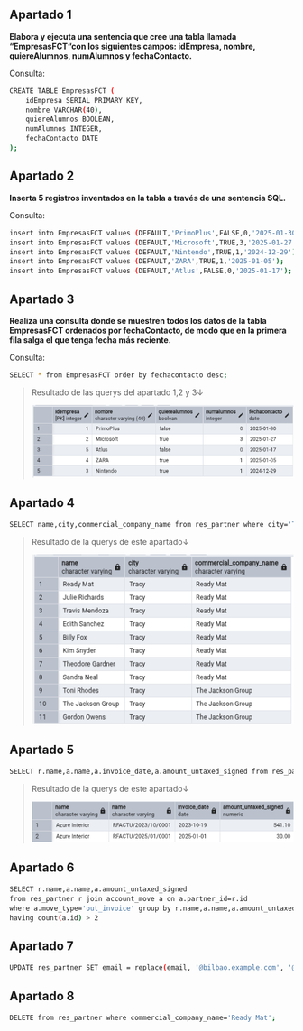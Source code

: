 ## Apartado 1 


**Elabora y ejecuta una sentencia que cree una tabla llamada “EmpresasFCT“con los siguientes campos: idEmpresa, nombre, quiereAlumnos, numAlumnos y fechaContacto.**

Consulta:

```bash
CREATE TABLE EmpresasFCT (
    idEmpresa SERIAL PRIMARY KEY,
    nombre VARCHAR(40),
    quiereAlumnos BOOLEAN,
    numAlumnos INTEGER,
    fechaContacto DATE
);
```

## Apartado 2 

**Inserta 5 registros inventados en la tabla a través de una sentencia SQL.**

Consulta:

```bash
insert into EmpresasFCT values (DEFAULT,'PrimoPlus',FALSE,0,'2025-01-30');
insert into EmpresasFCT values (DEFAULT,'Microsoft',TRUE,3,'2025-01-27');
insert into EmpresasFCT values (DEFAULT,'Nintendo',TRUE,1,'2024-12-29');
insert into EmpresasFCT values (DEFAULT,'ZARA',TRUE,1,'2025-01-05');
insert into EmpresasFCT values (DEFAULT,'Atlus',FALSE,0,'2025-01-17');
```

## Apartado 3

**Realiza una consulta donde se muestren todos los datos de la tabla EmpresasFCT ordenados por fechaContacto, de modo que en la primera fila salga el que tenga fecha más reciente.**

Consulta:

```bash
SELECT * from EmpresasFCT order by fechacontacto desc;
```

> Resultado de las querys del apartado 1,2 y 3↓
>
> ![Apartado 1_2_3](/img/apartado3.png)

## Apartado 4 

```bash
SELECT name,city,commercial_company_name from res_partner where city='Tracy' order by commercial_company_name asc;
```

> Resultado de la querys de este apartado↓
>
> ![Apartado 4](/img/apartado4.png)

## Apartado 5

```bash
SELECT r.name,a.name,a.invoice_date,a.amount_untaxed_signed from res_partner r left join account_move a on a.partner_id=r.id where a.move_type='in_refund' order by a.invoice_date desc;
```

> Resultado de la querys de este apartado↓
>
> ![Apartado 5](/img/apartado5.png)

## Apartado 6 

```bash
SELECT r.name,a.name,a.amount_untaxed_signed
from res_partner r join account_move a on a.partner_id=r.id 
where a.move_type='out_invoice' group by r.name,a.name,a.amount_untaxed_signed 
having count(a.id) > 2
```

## Apartado 7

```bash
UPDATE res_partner SET email = replace(email, '@bilbao.example.com', '@bilbao.bizkaia.neus');
```

## Apartado 8 

```bash
DELETE from res_partner where commercial_company_name='Ready Mat';
```

